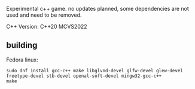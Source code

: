 Experimental c++ game. no updates planned, some dependencies are not used and need to be removed.

C++ Version: C++20 MCVS2022

## building
Fedora linux:
```
sudo dnf install gcc-c++ make libglvnd-devel glfw-devel glew-devel freetype-devel stb-devel openal-soft-devel mingw32-gcc-c++
make
```
